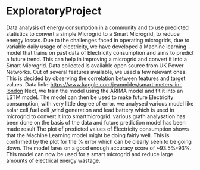 # ExploratoryProject
Data analysis of energy consumption in a community and to use predicted statistics to convert a simple Microgrid to a Smart Microgrid, to reduce energy losses.
Due to the challenges faced in operating microgrids, due to variable daily usage of electricity, we have developed a Machine learning model that trains on past data of Electricity consumption and aims to predict a future trend. This can help in improving a microgrid and convert it into a Smart Microgrid.
Data collected is available open source from UK Power Networks.
Out of several features available, we used a few relevant ones. This is decided by observing the correlation between features and target values.
Data link:-https://www.kaggle.com/jeanmidev/smart-meters-in-london
Next, we train the model using the ARIMA model and fit it into an LSTM model.
The model can then be used to make future Electricity consumption, with very little degree of error.
we analysed various model like solar cell,fuel cell ,wind generation and lead battery which is used in microgrid to convert it into smartmicrogrid.
various grafh  analysation has been done on the basis of the data and future prediction model has been made
result
The plot of predicted values of Electricity consumption shows that the Machine Learning model might be doing fairly well. This is confirmed by the plot for the % error which can be clearly seen to be going down. The model fares on a good enough accuracy score of ~93.5%-93%.
This model can now be used for a smart microgrid and reduce large amounts of electrical energy wastage.

